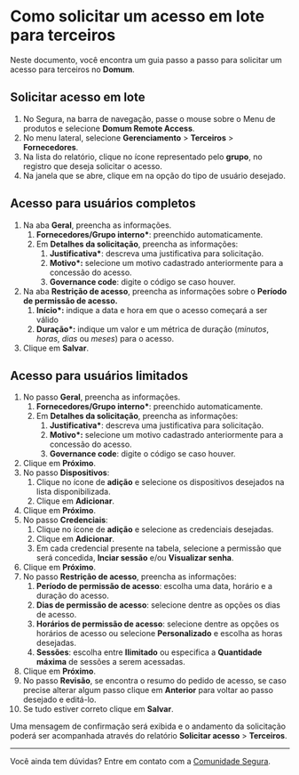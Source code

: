 # Como solicitar um acesso em lote para terceiros

Neste documento, você encontra um guia passo a passo para solicitar um acesso para terceiros no **Domum**.

## Solicitar acesso em lote

1. No Segura, na barra de navegação, passe o mouse sobre o Menu de produtos e selecione **Domum Remote Access**.
2. No menu lateral, selecione **Gerenciamento** > **Terceiros** > **Fornecedores**.
3. Na lista do relatório, clique no ícone representado pelo **grupo**, no registro que deseja solicitar o acesso.  
4. Na janela que se abre, clique em na opção do tipo de usuário desejado.

## Acesso para usuários completos

1. Na aba **Geral**, preencha as informações.  
   1. **Fornecedores/Grupo interno\***: preenchido automaticamente.  
   2. Em **Detalhes da solicitação**, preencha as informações:  
      1. **Justificativa\***: descreva uma justificativa para solicitação.  
      2. **Motivo\*:** selecione um motivo cadastrado anteriormente para a concessão do acesso.  
      3. **Governance code**: digite o código se caso houver.  
2. Na aba **Restrição de acesso**, preencha as informações sobre o **Período de permissão de acesso.**  
   1. **Início\*:** indique a data e hora em que o acesso começará a ser válido  
   2. **Duração\*:** indique um valor e um métrica de duração (*minutos*, *horas*, *dias* ou *meses*) para o acesso.  
3. Clique em **Salvar**.

## Acesso para usuários limitados

1. No passo **Geral**, preencha as informações.  
   1. **Fornecedores/Grupo interno\***: preenchido automaticamente.  
   2. Em **Detalhes da solicitação**, preencha as informações:  
      1. **Justificativa\***: descreva uma justificativa para solicitação.  
      2. **Motivo\*:** selecione um motivo cadastrado anteriormente para a concessão do acesso.  
      3. **Governance code**: digite o código se caso houver.  
2. Clique em **Próximo**.  
3. No passo **Dispositivos**:   
   1. Clique no ícone de **adição** e selecione os dispositivos desejados na lista disponibilizada.  
   2. Clique em **Adicionar**.  
4. Clique em **Próximo**.  
5. No passo **Credenciais**:   
   1. Clique no ícone de **adição** e selecione as credenciais desejadas.  
   2. Clique em **Adicionar**.  
   3. Em cada credencial presente na tabela, selecione a permissão que será concedida, **Inciar sessão** e/ou **Visualizar senha**.  
6. Clique em **Próximo**.  
7. No passo **Restrição de acesso**, preencha as informações:  
   1. **Período de permissão de acesso**: escolha uma data, horário e a duração do acesso.  
   2. **Dias de permissão de acesso**: selecione dentre as opções os dias de acesso.  
   3. **Horários de permissão de acesso**: selecione dentre as opções os horários de acesso ou selecione **Personalizado** e escolha as horas desejadas.  
   4. **Sessões**: escolha entre **Ilimitado** ou especifica a **Quantidade máxima** de sessões a serem acessadas.  
8. Clique em **Próximo**.  
9. No passo **Revisão**, se encontra o resumo do pedido de acesso, se caso precise alterar algum passo clique em **Anterior** para voltar ao passo desejado e editá-lo.  
10. Se tudo estiver correto clique em **Salvar**.

Uma mensagem de confirmação será exibida e o andamento da solicitação poderá ser acompanhada através do relatório **Solicitar acesso** > **Terceiros**.

---
Você ainda tem dúvidas? Entre em contato com a [Comunidade Segura](https://community.Segura.io/).